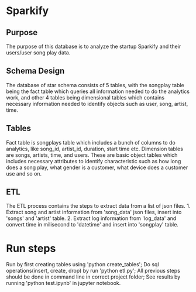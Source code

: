 # Sparkify

## Purpose

The purpose of this database is to analyze the startup Sparkify and their users/user song play data.

## Schema Design

The database of star schema consists of 5 tables, with the songplay table being the fact table which queries all information needed to do the analytics work, and other 4 tables being dimensional tables which contains necessary information needed to identify objects such as user, song, artist, time.

## Tables

Fact table is songplays table which includes a bunch of columns to do analytics, like song_id, artist_id, duration, start time etc. Dimension tables are songs, artists, time, and users. These are basic object tables which includes necessary attributes to identify characteristic such as how long does a song play, what gender is a customer, what device does a customer use and so on. 

## ETL

The ETL process contains the steps to extract data from a list of json files. 1. Extract song and artist information from 'song_data' json files, insert into 'songs' and 'artist' table. 2. Extract log information from 'log_data' and convert time in milisecond to 'datetime' and insert into 'songplay' table. 

# Run steps

Run by first creating tables using 'python create_tables'; Do sql operations(insert, create, drop) by run 'python etl.py'; All previous steps should be done in command line in correct project folder; See results by running 'python test.ipynb' in jupyter notebook.